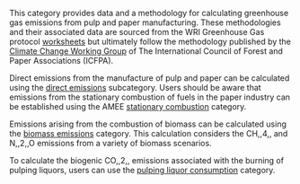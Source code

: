This category provides data and a methodology for calculating greenhouse
gas emissions from pulp and paper manufacturing. These methodologies and
their associated data are sourced from the WRI Greenhouse Gas protocol
[worksheets](http://www.ghgprotocol.org/calculation-tools/all-tools) but
ultimately follow the methodology published by the [Climate Change
Working
Group](http://www.ghgprotocol.org/downloads/calcs/Pulp_and_Paper_Guidance.pdf)
of The International Council of Forest and Paper Associations (ICFPA).

Direct emissions from the manufacture of pulp and paper can be
calculated using the [direct emissions](Pulp_and_Paper_Direct_Emissions)
subcategory. Users should be aware that emissions from the stationary
combustion of fuels in the paper industry can be established using the
AMEE [stationary combustion](Stationary_Combustion) category.

Emissions arising from the combustion of biomass can be calculated using
the [biomass emissions](Pulp_and_paper_biomass_emissions) category. This
calculation considers the CH,,4,, and N,,2,,O emissions from a variety
of biomass scenarios.

To calculate the biogenic CO,,2,, emissions associated with the burning
of pulping liquors, users can use the [pulping liquor
consumption](Pulping_liquor_consumption) category.
